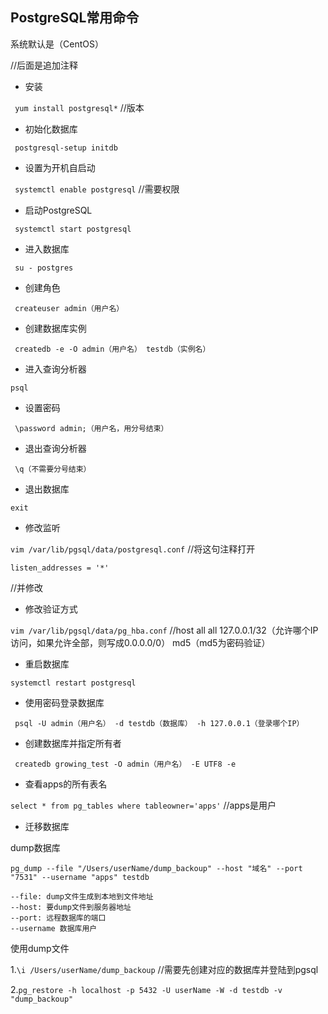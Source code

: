 PostgreSQL常用命令 
---
系统默认是（CentOS）

//后面是追加注释

* 安装

``` yum install postgresql*```  //版本

* 初始化数据库
  
``` postgresql-setup initdb```

* 设置为开机自启动
  
``` systemctl enable postgresql```  //需要权限

* 启动PostgreSQL

``` systemctl start postgresql``` 

* 进入数据库
  
``` su - postgres```  

* 创建角色
  
``` createuser admin（用户名）``` 

* 创建数据库实例

``` createdb -e -O admin（用户名） testdb（实例名）``` 

* 进入查询分析器

``` psql ``` 

* 设置密码
  
``` \password admin;（用户名，用分号结束）``` 

* 退出查询分析器
  
```
 \q（不需要分号结束）
``` 

* 退出数据库
  
```
exit
``` 

* 修改监听
  
``` vim /var/lib/pgsql/data/postgresql.conf ```  //将这句注释打开
```
listen_addresses = '*' 
``` 
//并修改

* 修改验证方式
  
``` vim /var/lib/pgsql/data/pg_hba.conf ```  //host  all  all  127.0.0.1/32（允许哪个IP访问，如果允许全部，则写成0.0.0.0/0）  md5（md5为密码验证）  

* 重启数据库
  
``` systemctl restart postgresql ``` 

* 使用密码登录数据库
  
``` psql -U admin（用户名） -d testdb（数据库） -h 127.0.0.1（登录哪个IP）``` 

* 创建数据库并指定所有者

``` createdb growing_test -O admin（用户名） -E UTF8 -e``` 

* 查看apps的所有表名 

``` select * from pg_tables where tableowner='apps' ```  //apps是用户

* 迁移数据库

dump数据库

``` pg_dump --file "/Users/userName/dump_backoup" --host "域名" --port "7531" --username "apps" testdb ```
          
    --file: dump文件生成到本地到文件地址
    --host: 要dump文件到服务器地址
    --port: 远程数据库的端口
    --username 数据库用户


使用dump文件

1.``` \i /Users/userName/dump_backoup ```  //需要先创建对应的数据库并登陆到pgsql
 
2.``` pg_restore -h localhost -p 5432 -U userName -W -d testdb -v "dump_backoup" ``` 

